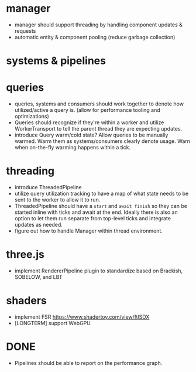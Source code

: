 # manager
* manager should support threading by handling component updates & requests
* automatic entity & component pooling (reduce garbage collection)

# systems & pipelines

# queries
* queries, systems and consumers should work together to denote how utilized/active a query is. (allow for performance tooling and optimizations)
* Queries should recognize if they're within a worker and utilize WorkerTransport to tell the parent thread they are expecting updates.
* introduce Query warm/cold state? Allow queries to be manually warmed. Warm them as systems/consumers clearly denote usage. Warn when on-the-fly warming happens within a tick.

# threading
* introduce ThreadedPipeline
* utilize query utilization tracking to have a map of what state needs to be sent to the worker to allow it to run.
* ThreadedPipeline should have a `start` and `await finish` so they can be started inline with ticks and await at the end. Ideally there is also an option to let them run separate from top-level ticks and integrate updates as needed.
* figure out how to handle Manager within thread environment.

# three.js
* implement RendererPipeline plugin to standardize based on Brackish, SOBELOW, and LBT

# shaders
* implement FSR https://www.shadertoy.com/view/ftlSDX
* [LONGTERM] support WebGPU


# DONE
* Pipelines should be able to report on the performance graph.